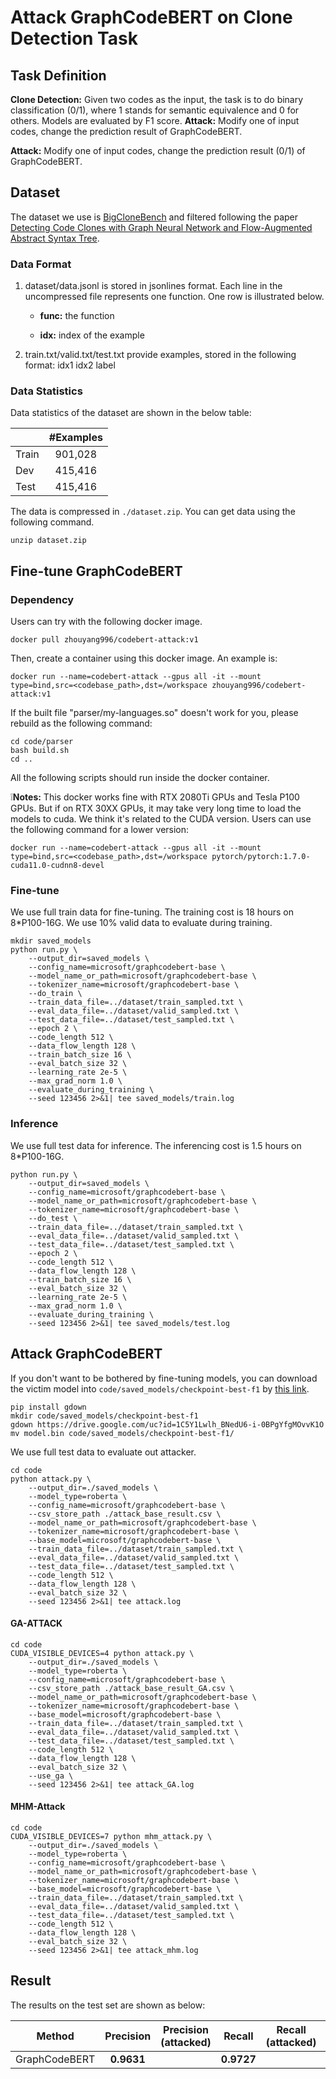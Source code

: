 # Attack GraphCodeBERT on Clone Detection Task

## Task Definition

**Clone Detection:** Given two codes as the input, the task is to do binary classification (0/1), where 1 stands for semantic equivalence and 0 for others. Models are evaluated by F1 score.
**Attack:** Modify one of input codes, change the prediction result of GraphCodeBERT.

**Attack:** Modify one of input codes, change the prediction result (0/1) of GraphCodeBERT.

## Dataset

The dataset we use is [BigCloneBench](https://www.cs.usask.ca/faculty/croy/papers/2014/SvajlenkoICSME2014BigERA.pdf) and filtered following the paper [Detecting Code Clones with Graph Neural Network and Flow-Augmented Abstract Syntax Tree](https://arxiv.org/pdf/2002.08653.pdf).

### Data Format

1. dataset/data.jsonl is stored in jsonlines format. Each line in the uncompressed file represents one function.  One row is illustrated below.

   - **func:** the function

   - **idx:** index of the example

2. train.txt/valid.txt/test.txt provide examples, stored in the following format:    idx1	idx2	label

### Data Statistics

Data statistics of the dataset are shown in the below table:

|       | #Examples |
| ----- | :-------: |
| Train |  901,028  |
| Dev   |  415,416  |
| Test  |  415,416  |

The data is compressed in `./dataset.zip`. You can get data using the following command.

```
unzip dataset.zip
```

## Fine-tune GraphCodeBERT

### Dependency

Users can try with the following docker image.

```
docker pull zhouyang996/codebert-attack:v1
```

Then, create a container using this docker image. An example is:

```
docker run --name=codebert-attack --gpus all -it --mount type=bind,src=<codebase_path>,dst=/workspace zhouyang996/codebert-attack:v1
```


If the built file "parser/my-languages.so" doesn't work for you, please rebuild as the following command:

```shell
cd code/parser
bash build.sh
cd ..
```

All the following scripts should run inside the docker container. 

❕**Notes:** This docker works fine with RTX 2080Ti GPUs and Tesla P100 GPUs. But if on RTX 30XX GPUs, it may take very long time to load the models to cuda. We think it's related to the CUDA version. Users can use the following command for a lower version:

```
docker run --name=codebert-attack --gpus all -it --mount type=bind,src=<codebase_path>,dst=/workspace pytorch/pytorch:1.7.0-cuda11.0-cudnn8-devel
```


### Fine-tune

We use full train data for fine-tuning. The training cost is 18 hours on 8*P100-16G. We use 10% valid data to evaluate during training.


```shell
mkdir saved_models
python run.py \
    --output_dir=saved_models \
    --config_name=microsoft/graphcodebert-base \
    --model_name_or_path=microsoft/graphcodebert-base \
    --tokenizer_name=microsoft/graphcodebert-base \
    --do_train \
    --train_data_file=../dataset/train_sampled.txt \
    --eval_data_file=../dataset/valid_sampled.txt \
    --test_data_file=../dataset/test_sampled.txt \
    --epoch 2 \
    --code_length 512 \
    --data_flow_length 128 \
    --train_batch_size 16 \
    --eval_batch_size 32 \
    --learning_rate 2e-5 \
    --max_grad_norm 1.0 \
    --evaluate_during_training \
    --seed 123456 2>&1| tee saved_models/train.log
```
### Inference

We use full test data for inference. The inferencing cost is 1.5 hours on 8*P100-16G.

```shell
python run.py \
    --output_dir=saved_models \
    --config_name=microsoft/graphcodebert-base \
    --model_name_or_path=microsoft/graphcodebert-base \
    --tokenizer_name=microsoft/graphcodebert-base \
    --do_test \
    --train_data_file=../dataset/train_sampled.txt \
    --eval_data_file=../dataset/valid_sampled.txt \
    --test_data_file=../dataset/test_sampled.txt \
    --epoch 2 \
    --code_length 512 \
    --data_flow_length 128 \
    --train_batch_size 16 \
    --eval_batch_size 32 \
    --learning_rate 2e-5 \
    --max_grad_norm 1.0 \
    --evaluate_during_training \
    --seed 123456 2>&1| tee saved_models/test.log
```

## Attack GraphCodeBERT


If you don't want to be bothered by fine-tuning models, you can download the victim model into `code/saved_models/checkpoint-best-f1` by [this link](https://drive.google.com/file/d/1C5Y1Lwlh_BNedU6-i-0BPgYfgMOvvK1O/view?usp=sharing).

```shell
pip install gdown
mkdir code/saved_models/checkpoint-best-f1
gdown https://drive.google.com/uc?id=1C5Y1Lwlh_BNedU6-i-0BPgYfgMOvvK1O
mv model.bin code/saved_models/checkpoint-best-f1/
```

We use full test data to evaluate out attacker.

```shell
cd code
python attack.py \
    --output_dir=./saved_models \
    --model_type=roberta \
    --config_name=microsoft/graphcodebert-base \
    --csv_store_path ./attack_base_result.csv \
    --model_name_or_path=microsoft/graphcodebert-base \
    --tokenizer_name=microsoft/graphcodebert-base \
    --base_model=microsoft/graphcodebert-base \
    --train_data_file=../dataset/train_sampled.txt \
    --eval_data_file=../dataset/valid_sampled.txt \
    --test_data_file=../dataset/test_sampled.txt \
    --code_length 512 \
    --data_flow_length 128 \
    --eval_batch_size 32 \
    --seed 123456 2>&1| tee attack.log
```

#### GA-ATTACK

```shell
cd code
CUDA_VISIBLE_DEVICES=4 python attack.py \
    --output_dir=./saved_models \
    --model_type=roberta \
    --config_name=microsoft/graphcodebert-base \
    --csv_store_path ./attack_base_result_GA.csv \
    --model_name_or_path=microsoft/graphcodebert-base \
    --tokenizer_name=microsoft/graphcodebert-base \
    --base_model=microsoft/graphcodebert-base \
    --train_data_file=../dataset/train_sampled.txt \
    --eval_data_file=../dataset/valid_sampled.txt \
    --test_data_file=../dataset/test_sampled.txt \
    --code_length 512 \
    --data_flow_length 128 \
    --eval_batch_size 32 \
    --use_ga \
    --seed 123456 2>&1| tee attack_GA.log
```

#### MHM-Attack
```shell
cd code
CUDA_VISIBLE_DEVICES=7 python mhm_attack.py \
    --output_dir=./saved_models \
    --model_type=roberta \
    --config_name=microsoft/graphcodebert-base \
    --model_name_or_path=microsoft/graphcodebert-base \
    --tokenizer_name=microsoft/graphcodebert-base \
    --base_model=microsoft/graphcodebert-base \
    --train_data_file=../dataset/train_sampled.txt \
    --eval_data_file=../dataset/valid_sampled.txt \
    --test_data_file=../dataset/test_sampled.txt \
    --code_length 512 \
    --data_flow_length 128 \
    --eval_batch_size 32 \
    --seed 123456 2>&1| tee attack_mhm.log
```

## Result

The results on the test set are shown as below:

| Method        | Precision |  Precision (attacked)   |    Recall     |  Recall (attacked)   |    F1     |  F1 (attacked)   |
| ------------- | :-------: | :---------------------: | :-----------: | :------------------: | :-------: |:---------------: | 
| GraphCodeBERT | **0.9631** |  | **0.9727** |  | **0.9678** |  |


